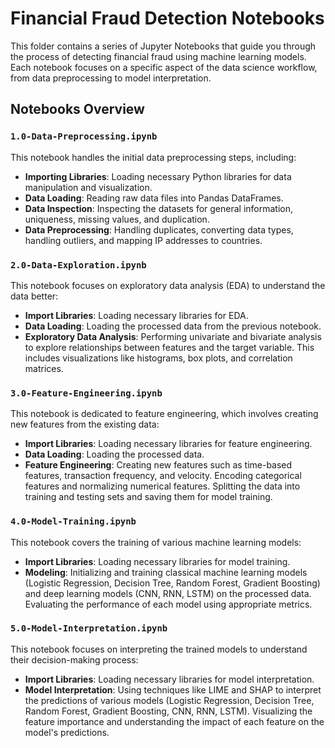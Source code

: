 # Financial Fraud Detection Notebooks

This folder contains a series of Jupyter Notebooks that guide you through the process of detecting financial fraud using machine learning models. Each notebook focuses on a specific aspect of the data science workflow, from data preprocessing to model interpretation.

## Notebooks Overview

### `1.0-Data-Preprocessing.ipynb`

This notebook handles the initial data preprocessing steps, including:
- **Importing Libraries**: Loading necessary Python libraries for data manipulation and visualization.
- **Data Loading**: Reading raw data files into Pandas DataFrames.
- **Data Inspection**: Inspecting the datasets for general information, uniqueness, missing values, and duplication.
- **Data Preprocessing**: Handling duplicates, converting data types, handling outliers, and mapping IP addresses to countries.

### `2.0-Data-Exploration.ipynb`

This notebook focuses on exploratory data analysis (EDA) to understand the data better:
- **Import Libraries**: Loading necessary libraries for EDA.
- **Data Loading**: Loading the processed data from the previous notebook.
- **Exploratory Data Analysis**: Performing univariate and bivariate analysis to explore relationships between features and the target variable. This includes visualizations like histograms, box plots, and correlation matrices.

### `3.0-Feature-Engineering.ipynb`

This notebook is dedicated to feature engineering, which involves creating new features from the existing data:
- **Import Libraries**: Loading necessary libraries for feature engineering.
- **Data Loading**: Loading the processed data.
- **Feature Engineering**: Creating new features such as time-based features, transaction frequency, and velocity. Encoding categorical features and normalizing numerical features. Splitting the data into training and testing sets and saving them for model training.

### `4.0-Model-Training.ipynb`

This notebook covers the training of various machine learning models:
- **Import Libraries**: Loading necessary libraries for model training.
- **Modeling**: Initializing and training classical machine learning models (Logistic Regression, Decision Tree, Random Forest, Gradient Boosting) and deep learning models (CNN, RNN, LSTM) on the processed data. Evaluating the performance of each model using appropriate metrics.

### `5.0-Model-Interpretation.ipynb`

This notebook focuses on interpreting the trained models to understand their decision-making process:
- **Import Libraries**: Loading necessary libraries for model interpretation.
- **Model Interpretation**: Using techniques like LIME and SHAP to interpret the predictions of various models (Logistic Regression, Decision Tree, Random Forest, Gradient Boosting, CNN, RNN, LSTM). Visualizing the feature importance and understanding the impact of each feature on the model's predictions.